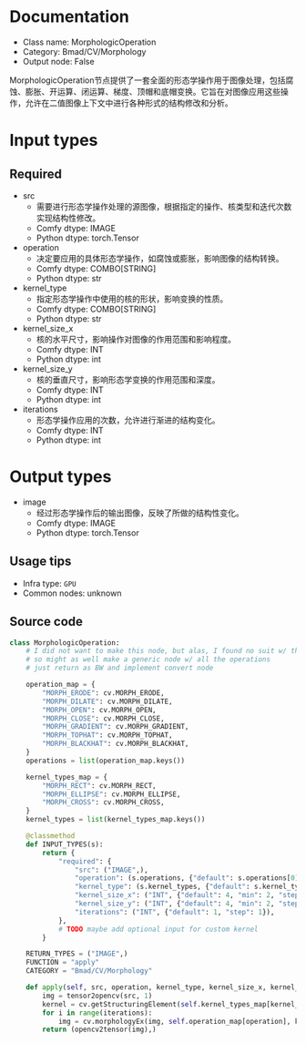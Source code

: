 
# Documentation
- Class name: MorphologicOperation
- Category: Bmad/CV/Morphology
- Output node: False

MorphologicOperation节点提供了一套全面的形态学操作用于图像处理，包括腐蚀、膨胀、开运算、闭运算、梯度、顶帽和底帽变换。它旨在对图像应用这些操作，允许在二值图像上下文中进行各种形式的结构修改和分析。

# Input types
## Required
- src
    - 需要进行形态学操作处理的源图像，根据指定的操作、核类型和迭代次数实现结构性修改。
    - Comfy dtype: IMAGE
    - Python dtype: torch.Tensor
- operation
    - 决定要应用的具体形态学操作，如腐蚀或膨胀，影响图像的结构转换。
    - Comfy dtype: COMBO[STRING]
    - Python dtype: str
- kernel_type
    - 指定形态学操作中使用的核的形状，影响变换的性质。
    - Comfy dtype: COMBO[STRING]
    - Python dtype: str
- kernel_size_x
    - 核的水平尺寸，影响操作对图像的作用范围和影响程度。
    - Comfy dtype: INT
    - Python dtype: int
- kernel_size_y
    - 核的垂直尺寸，影响形态学变换的作用范围和深度。
    - Comfy dtype: INT
    - Python dtype: int
- iterations
    - 形态学操作应用的次数，允许进行渐进的结构变化。
    - Comfy dtype: INT
    - Python dtype: int

# Output types
- image
    - 经过形态学操作后的输出图像，反映了所做的结构性变化。
    - Comfy dtype: IMAGE
    - Python dtype: torch.Tensor


## Usage tips
- Infra type: `GPU`
- Common nodes: unknown


## Source code
```python
class MorphologicOperation:
    # I did not want to make this node, but alas, I found no suit w/ the top/black hat operation
    # so might as well make a generic node w/ all the operations
    # just return as BW and implement convert node

    operation_map = {
        "MORPH_ERODE": cv.MORPH_ERODE,
        "MORPH_DILATE": cv.MORPH_DILATE,
        "MORPH_OPEN": cv.MORPH_OPEN,
        "MORPH_CLOSE": cv.MORPH_CLOSE,
        "MORPH_GRADIENT": cv.MORPH_GRADIENT,
        "MORPH_TOPHAT": cv.MORPH_TOPHAT,
        "MORPH_BLACKHAT": cv.MORPH_BLACKHAT,
    }
    operations = list(operation_map.keys())

    kernel_types_map = {
        "MORPH_RECT": cv.MORPH_RECT,
        "MORPH_ELLIPSE": cv.MORPH_ELLIPSE,
        "MORPH_CROSS": cv.MORPH_CROSS,
    }
    kernel_types = list(kernel_types_map.keys())

    @classmethod
    def INPUT_TYPES(s):
        return {
            "required": {
                "src": ("IMAGE",),
                "operation": (s.operations, {"default": s.operations[0]}),
                "kernel_type": (s.kernel_types, {"default": s.kernel_types[0]}),
                "kernel_size_x": ("INT", {"default": 4, "min": 2, "step": 2}),
                "kernel_size_y": ("INT", {"default": 4, "min": 2, "step": 2}),
                "iterations": ("INT", {"default": 1, "step": 1}),
            },
            # TODO maybe add optional input for custom kernel
        }

    RETURN_TYPES = ("IMAGE",)
    FUNCTION = "apply"
    CATEGORY = "Bmad/CV/Morphology"

    def apply(self, src, operation, kernel_type, kernel_size_x, kernel_size_y, iterations):
        img = tensor2opencv(src, 1)
        kernel = cv.getStructuringElement(self.kernel_types_map[kernel_type], (kernel_size_x + 1, kernel_size_y + 1))
        for i in range(iterations):
            img = cv.morphologyEx(img, self.operation_map[operation], kernel)
        return (opencv2tensor(img),)

```
